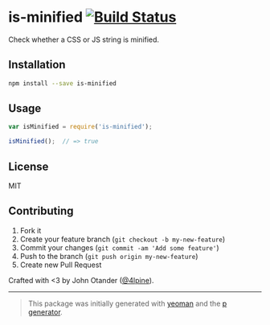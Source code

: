 # is-minified [![Build Status](https://secure.travis-ci.org/johnotander/is-minified.png?branch=master)](https://travis-ci.org/johnotander/is-minified)

Check whether a CSS or JS string is minified.

## Installation

```bash
npm install --save is-minified
```

## Usage

```javascript
var isMinified = require('is-minified');

isMinified();  // => true
```

## License

MIT

## Contributing

1. Fork it
2. Create your feature branch (`git checkout -b my-new-feature`)
3. Commit your changes (`git commit -am 'Add some feature'`)
4. Push to the branch (`git push origin my-new-feature`)
5. Create new Pull Request

Crafted with <3 by John Otander ([@4lpine](https://twitter.com/4lpine)).

***

> This package was initially generated with [yeoman](http://yeoman.io) and the [p generator](https://github.com/johnotander/generator-p.git).
